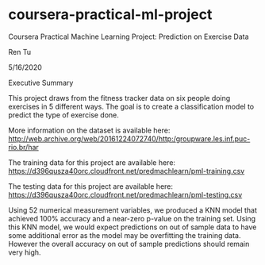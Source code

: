 # coursera-practical-ml-project
Coursera Practical Machine Learning Project: Prediction on Exercise Data

Ren Tu

5/16/2020

Executive Summary

This project draws from the fitness tracker data on six people doing exercises in 5 different ways. The goal is to create a classification model to predict the type of exercise done.

More information on the dataset is available here: http://web.archive.org/web/20161224072740/http:/groupware.les.inf.puc-rio.br/har

The training data for this project are available here: https://d396qusza40orc.cloudfront.net/predmachlearn/pml-training.csv

The testing data for this project are available here: https://d396qusza40orc.cloudfront.net/predmachlearn/pml-testing.csv

Using 52 numerical measurement variables, we produced a KNN model that achieved 100% accuracy and a near-zero p-value on the training set. Using this KNN model, we would expect predictions on out of sample data to have some additional error as the model may be overfitting the training data. However the overall accuracy on out of sample predictions should remain very high.
